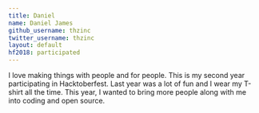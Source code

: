 ```yaml
---
title: Daniel
name: Daniel James
github_username: thzinc
twitter_username: thzinc
layout: default
hf2018: participated
---
```


I love making things with people and for people. This is my second year participating in Hacktoberfest. Last year was a lot of fun and I wear my T-shirt all the time. This year, I wanted to bring more people along with me into coding and open source.